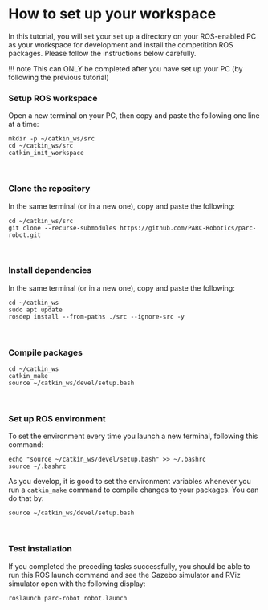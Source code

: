 # How to set up your workspace


In this tutorial, you will set your set up a directory on your ROS-enabled PC as your workspace for development and install the competition ROS packages. Please follow the instructions below carefully.

!!! note
    This can ONLY be completed after you have set up your PC (by following the previous tutorial)

### Setup ROS workspace

<!-- First, we create a new directory in your home directory called `catkin_ws` with a subdirectory `src`. Then we initialize the directory as a catkin workspace. -->

Open a new terminal on your PC, then copy and paste the following one line at a time:
```
mkdir -p ~/catkin_ws/src
cd ~/catkin_ws/src
catkin_init_workspace
```
<br>

### Clone the repository

In the same terminal (or in a new one), copy and paste the following:
```
cd ~/catkin_ws/src
git clone --recurse-submodules https://github.com/PARC-Robotics/parc-robot.git
```
<br>

### Install dependencies

In the same terminal (or in a new one), copy and paste the following:
```
cd ~/catkin_ws
sudo apt update
rosdep install --from-paths ./src --ignore-src -y
```
<br>

### Compile packages
```
cd ~/catkin_ws
catkin_make
source ~/catkin_ws/devel/setup.bash
```

<br>

### Set up ROS environment
To set the environment every time you launch a new terminal, following this command:

```
echo "source ~/catkin_ws/devel/setup.bash" >> ~/.bashrc
source ~/.bashrc
```

As you develop, it is good to set the environment variables whenever you run a `catkin_make` command to compile changes to your packages. You can do that by:
```
source ~/catkin_ws/devel/setup.bash
```

<br>

### Test installation

If you completed the preceding tasks successfully, you should be able to run this ROS launch command and see the Gazebo simulator and RViz simulator open with the following display:
```
roslaunch parc-robot robot.launch
```
<br>
